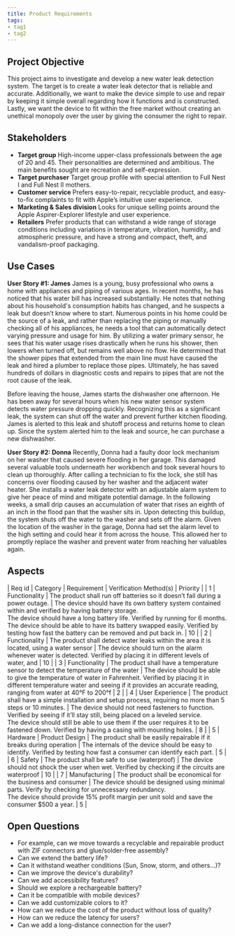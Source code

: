 ```yaml
---
title: Product Requirements
tags:
- tag1
- tag2
---
```


## Project Objective

This project aims to investigate and develop a new water leak detection system. The target is to create a water leak detector that is reliable and accurate. Additionally, we want to make the device simple to use and repair by keeping it simple overall regarding how it functions and is constructed. Lastly, we want the device to fit within the free market without creating an unethical monopoly over the user by giving the consumer the right to repair.

## Stakeholders

- **Target group** High-income upper-class professionals between the age of 20 and 45. Their personalities are determined and ambitious. The main benefits sought are recreation and self-expression.
- **Target purchaser** Target group profile with special attention to Full Nest I and Full Nest II mothers.
- **Customer service** Prefers easy-to-repair, recyclable product, and easy-to-fix complaints to fit with Apple’s intuitive user experience.
- **Marketing & Sales division** Looks for unique selling points around the Apple Aspirer-Explorer lifestyle and user experience.
- **Retailers** Prefer products that can withstand a wide range of storage conditions including variations in temperature, vibration, humidity, and atmospheric pressure, and have a strong and compact, theft, and vandalism-proof packaging.


## Use Cases

**User Story #1: James**
James is a young, busy professional who owns a home with appliances and piping of various ages. In recent months, he has noticed that his water bill has increased substantially. He notes that nothing about his household's consumption habits has changed, and he suspects a leak but doesn’t know where to start. Numerous points in his home could be the source of a leak, and rather than replacing the piping or manually checking all of his appliances, he needs a tool that can automatically detect varying pressure and usage for him. By utilizing a water primary sensor, he sees that his water usage rises drastically when he runs his shower, then lowers when turned off, but remains well above no flow. He determined that the shower pipes that extended from the main line must have caused the leak and hired a plumber to replace those pipes. Ultimately, he has saved hundreds of dollars in diagnostic costs and repairs to pipes that are not the root cause of the leak. 

Before leaving the house, James starts the dishwasher one afternoon. He has been away for several hours when his new water sensor system detects water pressure dropping quickly. Recognizing this as a significant leak, the system can shut off the water and prevent further kitchen flooding. James is alerted to this leak and shutoff process and returns home to clean up. Since the system alerted him to the leak and source, he can purchase a new dishwasher.

**User Story #2: Donna**
Recently, Donna had a faulty door lock mechanism on her washer that caused severe flooding in her garage. This damaged several valuable tools underneath her workbench and took several hours to clean up thoroughly. After calling a technician to fix the lock, she still has concerns over flooding caused by her washer and the adjacent water heater. She installs a water leak detector with an adjustable alarm system to give her peace of mind and mitigate potential damage. In the following weeks, a small drip causes an accumulation of water that rises an eighth of an inch in the flood pan that the washer sits in. Upon detecting this buildup, the system shuts off the water to the washer and sets off the alarm. Given the location of the washer in the garage, Donna had set the alarm level to the high setting and could hear it from across the house. This allowed her to promptly replace the washer and prevent water from reaching her valuables again. 

## Aspects
| Req id | Category | Requirement | Verification Method(s) | Priority |
| 1 | Functionality  | The product shall run off batteries so it doesn’t fail during a power outage. | The device should have its own battery system contained within and verified by having battery storage. 
<br> The device should have a long battery life. Verified by running for 6 months. <br> The device should be able to have its battery swapped easily. Verified by testing how fast the battery can be removed and put back in. | 10 |
| 2 | Functionality  | The product shall detect water leaks within the area it is located, using a water sensor | The device should turn on the alarm whenever water is detected. Verified by placing it in different levels of water, and | 10 |
| 3 | Functionality  | The product shall have a temperature sensor to detect the temperature of the water | The device should be able to give the temperature of water in Fahrenheit. Verified by placing it in different temperature water and seeing if it provides an accurate reading, ranging from water at 40°F to 200°f | 2 |
| 4 | User Experience | The product shall have a simple installation and setup process, requiring no more than 5 steps or 10 minutes. | The device should not need fasteners to function. Verified by seeing if it’ll stay still, being placed on a leveled service.
<br> The device should still be able to use them if the user requires it to be fastened down. Verified by having a casing with mounting holes. | 8 |
| 5 | Hardware | Product Design | The product shall be easily repairable if it breaks during operation | The internals of the device should be easy to identify. Verified by testing how fast a consumer can identify each part. | 5 |
| 6 | Safety | The product shall be safe to use (waterproof) | The device should not shock the user when wet. Verified by checking if the circuits are waterproof | 10 |
| 7 | Manufacturing | The product shall be economical for the business and consumer | The device should be designed using minimal parts. Verify by checking for unnecessary redundancy. <br> The device should provide 15% profit  margin per unit sold and save the consumer $500 a year. 
 | 5 |

## Open Questions

* For example, can we move towards a recyclable and repairable product with ZIF connectors and glue/solder-free assembly?
* Can we extend the battery life?
* Can it withstand weather conditions (Sun, Snow, storm, and others…)?
* Can we improve the device's durability?
* Can we add accessibility features?
* Should we explore a rechargeable battery?
* Can it be compatible with mobile devices?
* Can we add customizable colors to it?
* How can we reduce the cost of the product without loss of quality?
* How can we reduce the latency for users?
* Can we add a long-distance connection for the user?
